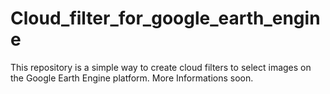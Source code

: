 # Cloud_filter_for_google_earth_engine

This repository is a simple way to create cloud filters to select images on the Google Earth Engine platform. More Informations soon.
